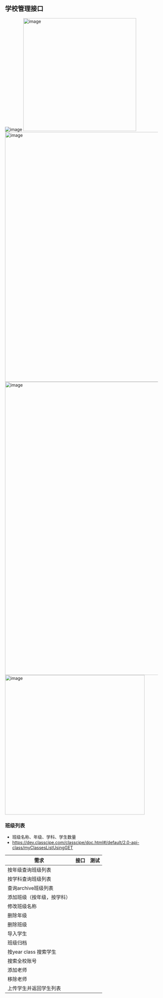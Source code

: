 ## 学校管理接口
![image](https://user-images.githubusercontent.com/1272280/173721853-d986a3d4-58ac-42ad-b44e-7caa2d691e11.png)
<img width="372" alt="image" src="https://user-images.githubusercontent.com/8150260/173849750-3e288700-4ebc-4e1f-a5ad-8cc0b87cea8a.png">
<img width="823" alt="image" src="https://user-images.githubusercontent.com/8150260/173849895-8a1b5dc1-7357-4afd-9f47-546b5f97aae2.png">
<img width="966" alt="image" src="https://user-images.githubusercontent.com/8150260/173850162-7d8b057d-27fb-41a6-be9e-fa27d7c9c92a.png">
<img width="460" alt="image" src="https://user-images.githubusercontent.com/8150260/173973323-215d5d8d-ad8d-479f-830c-2e168df45d01.png">


### 班级列表
- 班级名称、年级、学科、学生数量
- https://dev.classcipe.com/classcipe/doc.html#/default/2.0-api-class/myClassesListUsingGET

| 需求                       | 接口 | 测试 |
| -------------------------- | ---- | ---- |
| 按年级查询班级列表         |      |      |
| 按学科查询班级列表         |      |      |
| 查询archive班级列表        |      |      |
| 添加班级（按年级，按学科） |      |      |
| 修改班级名称               |      |      |
| 删除年级                   |      |      |
| 删除班级                   |      |      |
| 导入学生                   |      |      |
| 班级归档                   |      |      |
| 按year class 搜索学生      |      |      |
| 搜索全校账号               |      |      |
| 添加老师                   |      |      |
| 移除老师                   |      |      |
| 上传学生并返回学生列表     |      |      |




